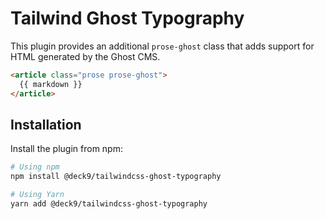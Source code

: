 # Tailwind Ghost Typography

This plugin provides an additional `prose-ghost` class that adds support for HTML generated by the Ghost CMS.

```html
<article class="prose prose-ghost">
  {{ markdown }}
</article>
```

## Installation

Install the plugin from npm:

```sh
# Using npm
npm install @deck9/tailwindcss-ghost-typography

# Using Yarn
yarn add @deck9/tailwindcss-ghost-typography
```
